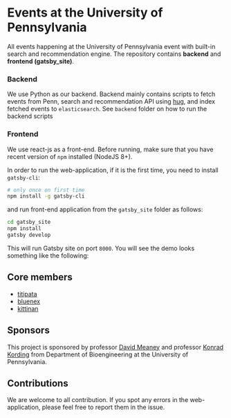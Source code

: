 # Events at the University of Pennsylvania

All events happening at the University of Pennsylvania event with built-in search and recommendation engine.
The repository contains **backend** and **frontend (gatsby_site)**.

### Backend

We use Python as our backend. Backend mainly contains scripts to fetch events from Penn, search and recommendation API using [hug](https://www.hug.rest/), 
and index fetched events to `elasticsearch`. See `backend` folder on how to run the backend scripts

### Frontend

We use react-js as a front-end. Before running, make sure that you have recent version of `npm` installed (NodeJS 8+).

In order to run the web-application, if it is the first time, you need to install `gatsby-cli`:

```sh
# only once on first time
npm install -g gatsby-cli
```

and run front-end application from the `gatsby_site` folder as follows:

```sh
cd gatsby_site
npm install
gatsby develop
```

This will run Gatsby site on port `8000`. You will see the demo looks something like the following:


## Core members

- [titipata](https://github.com/titipata)
- [bluenex](https://github.com/bluenex)
- [kittinan](https://github.com/kittinan)

## Sponsors

This project is sponsored by professor [David Meaney](https://www.seas.upenn.edu/directory/profile.php?ID=64) and 
professor [Konrad Kording](http://kordinglab.com) from Department of Bioengineering at 
the University of Pennsylvania.


## Contributions

We are welcome to all contribution. If you spot any errors in the web-application, 
please feel free to report them in the issue.
